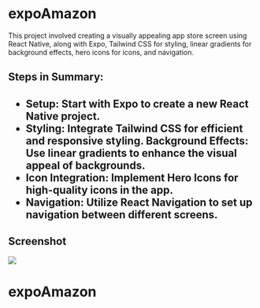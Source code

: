 <h1> expoAmazon </h1>

This project involved creating a visually appealing app store screen using React Native, along with Expo, Tailwind CSS for styling, linear gradients for background effects, hero icons for icons, and navigation.

<h2>Steps in Summary:<h2>

- Setup: Start with Expo to create a new React Native project.
- Styling: Integrate Tailwind CSS for efficient and responsive styling.
  Background Effects: Use linear gradients to enhance the visual appeal of backgrounds.
- Icon Integration: Implement Hero Icons for high-quality icons in the app.
- Navigation: Utilize React Navigation to set up navigation between different screens.

<h2> Screenshot </h2>

![](screen.gif)
# expoAmazon
